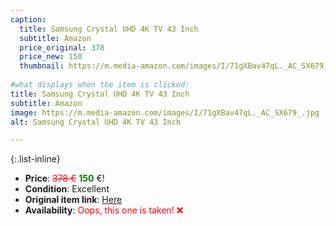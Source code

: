 ```yaml
---
caption:
  title: Samsung Crystal UHD 4K TV 43 Inch
  subtitle: Amazon
  price_original: 378
  price_new: 150
  thumbnail: https://m.media-amazon.com/images/I/71gXBav47qL._AC_SX679_.jpg
  
#what displays when the item is clicked:
title: Samsung Crystal UHD 4K TV 43 Inch
subtitle: Amazon
image: https://m.media-amazon.com/images/I/71gXBav47qL._AC_SX679_.jpg
alt: Samsung Crystal UHD 4K TV 43 Inch

---
```

{:.list-inline} 
- **Price**: <span style="color:red"><del>378 €</del></span> <span style="color:green">**150**</span> €!
- **Condition**: Excellent
- **Original item link**: [Here](https://www.amazon.de/dp/B092R9P5S5/ref=pe_27091401_487027711_TE_SCE_3p_dp_1)
- **Availability**: <span style='color:red'>Oops, this one is taken! ❌</span>
